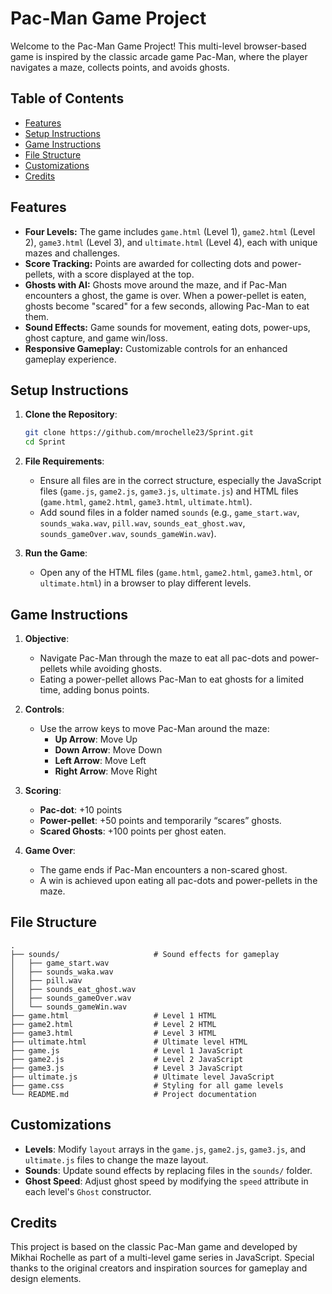 # Pac-Man Game Project

Welcome to the Pac-Man Game Project! This multi-level browser-based game is inspired by the classic arcade game Pac-Man, where the player navigates a maze, collects points, and avoids ghosts.

## Table of Contents
- [Features](#features)
- [Setup Instructions](#setup-instructions)
- [Game Instructions](#game-instructions)
- [File Structure](#file-structure)
- [Customizations](#customizations)
- [Credits](#credits)

## Features
- **Four Levels:** The game includes `game.html` (Level 1), `game2.html` (Level 2), `game3.html` (Level 3), and `ultimate.html` (Level 4), each with unique mazes and challenges.
- **Score Tracking:** Points are awarded for collecting dots and power-pellets, with a score displayed at the top.
- **Ghosts with AI:** Ghosts move around the maze, and if Pac-Man encounters a ghost, the game is over. When a power-pellet is eaten, ghosts become "scared" for a few seconds, allowing Pac-Man to eat them.
- **Sound Effects:** Game sounds for movement, eating dots, power-ups, ghost capture, and game win/loss.
- **Responsive Gameplay:** Customizable controls for an enhanced gameplay experience.

## Setup Instructions

1. **Clone the Repository**:
   ```bash
   git clone https://github.com/mrochelle23/Sprint.git
   cd Sprint
   ```

2. **File Requirements**:
   - Ensure all files are in the correct structure, especially the JavaScript files (`game.js`, `game2.js`, `game3.js`, `ultimate.js`) and HTML files (`game.html`, `game2.html`, `game3.html`, `ultimate.html`).
   - Add sound files in a folder named `sounds` (e.g., `game_start.wav`, `sounds_waka.wav`, `pill.wav`, `sounds_eat_ghost.wav`, `sounds_gameOver.wav`, `sounds_gameWin.wav`).

3. **Run the Game**:
   - Open any of the HTML files (`game.html`, `game2.html`, `game3.html`, or `ultimate.html`) in a browser to play different levels.

## Game Instructions

1. **Objective**:
   - Navigate Pac-Man through the maze to eat all pac-dots and power-pellets while avoiding ghosts.
   - Eating a power-pellet allows Pac-Man to eat ghosts for a limited time, adding bonus points.

2. **Controls**:
   - Use the arrow keys to move Pac-Man around the maze:
     - **Up Arrow**: Move Up
     - **Down Arrow**: Move Down
     - **Left Arrow**: Move Left
     - **Right Arrow**: Move Right

3. **Scoring**:
   - **Pac-dot**: +10 points
   - **Power-pellet**: +50 points and temporarily “scares” ghosts.
   - **Scared Ghosts**: +100 points per ghost eaten.

4. **Game Over**:
   - The game ends if Pac-Man encounters a non-scared ghost.
   - A win is achieved upon eating all pac-dots and power-pellets in the maze.

## File Structure

```
.
├── sounds/                     # Sound effects for gameplay
│   ├── game_start.wav
│   ├── sounds_waka.wav
│   ├── pill.wav
│   ├── sounds_eat_ghost.wav
│   ├── sounds_gameOver.wav
│   └── sounds_gameWin.wav
├── game.html                   # Level 1 HTML
├── game2.html                  # Level 2 HTML
├── game3.html                  # Level 3 HTML
├── ultimate.html               # Ultimate level HTML
├── game.js                     # Level 1 JavaScript
├── game2.js                    # Level 2 JavaScript
├── game3.js                    # Level 3 JavaScript
├── ultimate.js                 # Ultimate level JavaScript
├── game.css                    # Styling for all game levels
└── README.md                   # Project documentation
```

## Customizations

- **Levels**: Modify `layout` arrays in the `game.js`, `game2.js`, `game3.js`, and `ultimate.js` files to change the maze layout.
- **Sounds**: Update sound effects by replacing files in the `sounds/` folder.
- **Ghost Speed**: Adjust ghost speed by modifying the `speed` attribute in each level's `Ghost` constructor.

## Credits
This project is based on the classic Pac-Man game and developed by Mikhai Rochelle as part of a multi-level game series in JavaScript. Special thanks to the original creators and inspiration sources for gameplay and design elements.
